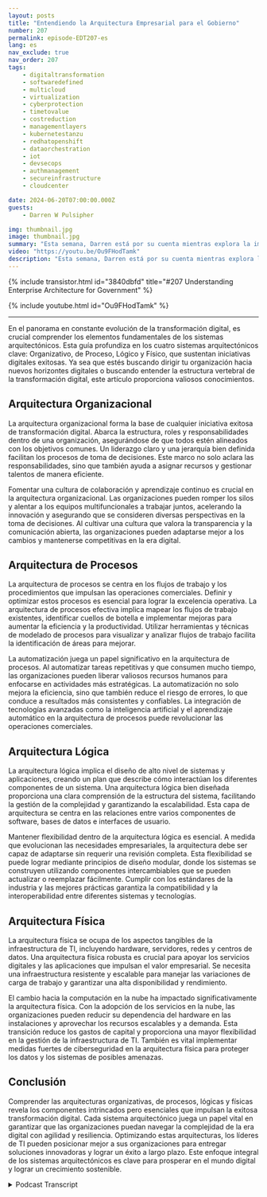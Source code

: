 ```yaml
---
layout: posts
title: "Entendiendo la Arquitectura Empresarial para el Gobierno"
number: 207
permalink: episode-EDT207-es
lang: es
nav_exclude: true
nav_order: 207
tags:
    - digitaltransformation
    - softwaredefined
    - multicloud
    - virtualization
    - cyberprotection
    - timetovalue
    - costreduction
    - managementlayers
    - kubernetestanzu
    - redhatopenshift
    - dataorchestration
    - iot
    - devsecops
    - authmanagement
    - secureinfrastructure
    - cloudcenter

date: 2024-06-20T07:00:00.000Z
guests:
    - Darren W Pulsipher

img: thumbnail.jpg
image: thumbnail.jpg
summary: "Esta semana, Darren está por su cuenta mientras explora la importancia de la arquitectura empresarial y su creciente aplicación en el gobierno para comprender las complejidades de las organizaciones modernas."
video: "https://youtu.be/Ou9FHodTamk"
description: "Esta semana, Darren está por su cuenta mientras explora la importancia de la arquitectura empresarial y su creciente aplicación en el gobierno para comprender las complejidades de las organizaciones modernas."
---
```


<div>
{% include transistor.html id="3840dbfd" title="#207 Understanding Enterprise Architecture for Government" %}

{% include youtube.html id="Ou9FHodTamk" %}
</div>

---

En el panorama en constante evolución de la transformación digital, es crucial comprender los elementos fundamentales de los sistemas arquitectónicos. Esta guía profundiza en los cuatro sistemas arquitectónicos clave: Organizativo, de Proceso, Lógico y Físico, que sustentan iniciativas digitales exitosas. Ya sea que estés buscando dirigir tu organización hacia nuevos horizontes digitales o buscando entender la estructura vertebral de la transformación digital, este artículo proporciona valiosos conocimientos.

## Arquitectura Organizacional

La arquitectura organizacional forma la base de cualquier iniciativa exitosa de transformación digital. Abarca la estructura, roles y responsabilidades dentro de una organización, asegurándose de que todos estén alineados con los objetivos comunes. Un liderazgo claro y una jerarquía bien definida facilitan los procesos de toma de decisiones. Este marco no solo aclara las responsabilidades, sino que también ayuda a asignar recursos y gestionar talentos de manera eficiente.

Fomentar una cultura de colaboración y aprendizaje continuo es crucial en la arquitectura organizacional. Las organizaciones pueden romper los silos y alentar a los equipos multifuncionales a trabajar juntos, acelerando la innovación y asegurando que se consideren diversas perspectivas en la toma de decisiones. Al cultivar una cultura que valora la transparencia y la comunicación abierta, las organizaciones pueden adaptarse mejor a los cambios y mantenerse competitivas en la era digital.

## Arquitectura de Procesos

La arquitectura de procesos se centra en los flujos de trabajo y los procedimientos que impulsan las operaciones comerciales. Definir y optimizar estos procesos es esencial para lograr la excelencia operativa. La arquitectura de procesos efectiva implica mapear los flujos de trabajo existentes, identificar cuellos de botella e implementar mejoras para aumentar la eficiencia y la productividad. Utilizar herramientas y técnicas de modelado de procesos para visualizar y analizar flujos de trabajo facilita la identificación de áreas para mejorar.

La automatización juega un papel significativo en la arquitectura de procesos. Al automatizar tareas repetitivas y que consumen mucho tiempo, las organizaciones pueden liberar valiosos recursos humanos para enfocarse en actividades más estratégicas. La automatización no solo mejora la eficiencia, sino que también reduce el riesgo de errores, lo que conduce a resultados más consistentes y confiables. La integración de tecnologías avanzadas como la inteligencia artificial y el aprendizaje automático en la arquitectura de procesos puede revolucionar las operaciones comerciales.

## Arquitectura Lógica

La arquitectura lógica implica el diseño de alto nivel de sistemas y aplicaciones, creando un plan que describe cómo interactúan los diferentes componentes de un sistema. Una arquitectura lógica bien diseñada proporciona una clara comprensión de la estructura del sistema, facilitando la gestión de la complejidad y garantizando la escalabilidad. Esta capa de arquitectura se centra en las relaciones entre varios componentes de software, bases de datos e interfaces de usuario.

Mantener flexibilidad dentro de la arquitectura lógica es esencial. A medida que evolucionan las necesidades empresariales, la arquitectura debe ser capaz de adaptarse sin requerir una revisión completa. Esta flexibilidad se puede lograr mediante principios de diseño modular, donde los sistemas se construyen utilizando componentes intercambiables que se pueden actualizar o reemplazar fácilmente. Cumplir con los estándares de la industria y las mejores prácticas garantiza la compatibilidad y la interoperabilidad entre diferentes sistemas y tecnologías.

## Arquitectura Física

La arquitectura física se ocupa de los aspectos tangibles de la infraestructura de TI, incluyendo hardware, servidores, redes y centros de datos. Una arquitectura física robusta es crucial para apoyar los servicios digitales y las aplicaciones que impulsan el valor empresarial. Se necesita una infraestructura resistente y escalable para manejar las variaciones de carga de trabajo y garantizar una alta disponibilidad y rendimiento.

El cambio hacia la computación en la nube ha impactado significativamente la arquitectura física. Con la adopción de los servicios en la nube, las organizaciones pueden reducir su dependencia del hardware en las instalaciones y aprovechar los recursos escalables y a demanda. Esta transición reduce los gastos de capital y proporciona una mayor flexibilidad en la gestión de la infraestructura de TI. También es vital implementar medidas fuertes de ciberseguridad en la arquitectura física para proteger los datos y los sistemas de posibles amenazas.

## Conclusión

Comprender las arquitecturas organizativas, de procesos, lógicas y físicas revela los componentes intrincados pero esenciales que impulsan la exitosa transformación digital. Cada sistema arquitectónico juega un papel vital en garantizar que las organizaciones puedan navegar la complejidad de la era digital con agilidad y resiliencia. Optimizando estas arquitecturas, los líderes de TI pueden posicionar mejor a sus organizaciones para entregar soluciones innovadoras y lograr un éxito a largo plazo. Este enfoque integral de los sistemas arquitectónicos es clave para prosperar en el mundo digital y lograr un crecimiento sostenible.



<details>
<summary> Podcast Transcript </summary>

<p></p>

</details>

